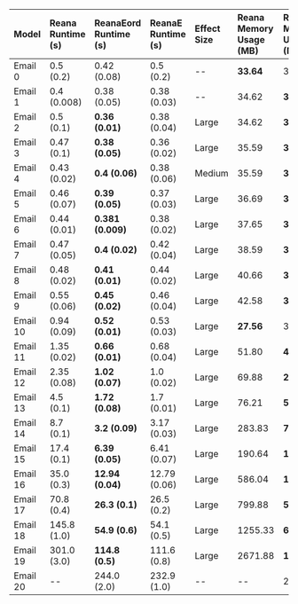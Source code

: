 | Model    | Reana Runtime (s)   | ReanaEord Runtime (s)   | ReanaE Runtime (s)   | Effect Size   | Reana Memory Usage (MB)   | ReanaEord Memory Usage (MB)   |   ReanaE Memory Usage (MB) | Effect Size   |
|:---------|:--------------------|:------------------------|:---------------------|:--------------|:--------------------------|:------------------------------|---------------------------:|:--------------|
| Email 0  | 0.5 (0.2)           | 0.42 (0.08)             | 0.5 (0.2)            | --            | **33.64**                 | 34.51                         |                      34.5  | Large         |
| Email 1  | 0.4 (0.008)         | 0.38 (0.05)             | 0.38 (0.03)          | --            | 34.62                     | **30.59**                     |                      30.59 | Large         |
| Email 2  | 0.5 (0.1)           | **0.36 (0.01)**         | 0.38 (0.04)          | Large         | 34.62                     | **31.54**                     |                      31.55 | Large         |
| Email 3  | 0.47 (0.1)          | **0.38 (0.05)**         | 0.36 (0.02)          | Large         | 35.59                     | **31.55**                     |                      31.58 | Large         |
| Email 4  | 0.43 (0.02)         | **0.4 (0.06)**          | 0.38 (0.06)          | Medium        | 35.59                     | **31.57**                     |                      31.55 | Large         |
| Email 5  | 0.46 (0.07)         | **0.39 (0.05)**         | 0.37 (0.03)          | Large         | 36.69                     | **31.59**                     |                      31.55 | Large         |
| Email 6  | 0.44 (0.01)         | **0.381 (0.009)**       | 0.38 (0.02)          | Large         | 37.65                     | **32.66**                     |                      32.66 | Large         |
| Email 7  | 0.47 (0.05)         | **0.4 (0.02)**          | 0.42 (0.04)          | Large         | 38.59                     | **32.66**                     |                      32.66 | Large         |
| Email 8  | 0.48 (0.02)         | **0.41 (0.01)**         | 0.44 (0.02)          | Large         | 40.66                     | **34.58**                     |                      34.58 | Large         |
| Email 9  | 0.55 (0.06)         | **0.45 (0.02)**         | 0.46 (0.04)          | Large         | 42.58                     | **36.66**                     |                      36.66 | Large         |
| Email 10 | 0.94 (0.09)         | **0.52 (0.01)**         | 0.53 (0.03)          | Large         | **27.56**                 | 39.68                         |                      39.54 | Large         |
| Email 11 | 1.35 (0.02)         | **0.66 (0.01)**         | 0.68 (0.04)          | Large         | 51.80                     | **47.54**                     |                      47.54 | Large         |
| Email 12 | 2.35 (0.08)         | **1.02 (0.07)**         | 1.0 (0.02)           | Large         | 69.88                     | **29.62**                     |                      29.62 | Large         |
| Email 13 | 4.5 (0.1)           | **1.72 (0.08)**         | 1.7 (0.01)           | Large         | 76.21                     | **55.31**                     |                      55.26 | Large         |
| Email 14 | 8.7 (0.1)           | **3.2 (0.09)**          | 3.17 (0.03)          | Large         | 283.83                    | **72.33**                     |                      74.33 | Large         |
| Email 15 | 17.4 (0.1)          | **6.39 (0.05)**         | 6.41 (0.07)          | Large         | 190.64                    | **187.16**                    |                     103.25 | Medium        |
| Email 16 | 35.0 (0.3)          | **12.94 (0.04)**        | 12.79 (0.06)         | Large         | 586.04                    | **173.39**                    |                     273.62 | Large         |
| Email 17 | 70.8 (0.4)          | **26.3 (0.1)**          | 26.5 (0.2)           | Large         | 799.88                    | **539.05**                    |                     329.31 | Large         |
| Email 18 | 145.8 (1.0)         | **54.9 (0.6)**          | 54.1 (0.5)           | Large         | 1255.33                   | **653.15**                    |                     936.61 | Large         |
| Email 19 | 301.0 (3.0)         | **114.8 (0.5)**         | 111.6 (0.8)          | Large         | 2671.88                   | **1232.79**                   |                    1276.06 | Large         |
| Email 20 | --                  | 244.0 (2.0)             | 232.9 (1.0)          | --            | --                        | 2402.97                       |                    2435.88 | --            |